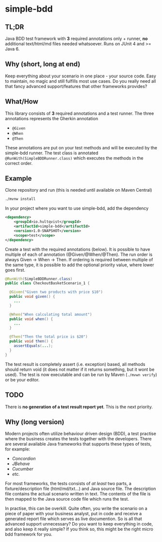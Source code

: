 # simple-bdd

## TL;DR
Java BDD test framework with **3** required annotations only + runner, **no** additional text/html/md files needed whatsoever.
Runs on JUnit 4 and >= Java 6.

## Why (short, long at end)
Keep everything about your scenario in one place - your source code. Easy to maintain, no magic and still fulfills most use cases.
Do you really need all that fancy advanced support/features that other frameworks provides?

## What/How
This library consists of **3** required annotations and a test runner. The three annotations represents the Gherkin annotation
* `@Given`
* `@When`
* `@Then`

These annotations are put on your test methods and will be executed by the simple-bdd runner. The test class is annotated `@RunWith(SimpleBDDRunner.class)` which executes the methods in the correct order.

## Example
Clone repository and run (this is needed until available on Maven Central)
```sh
./mvnw install
```

In your project where you want to use simple-bdd, add the dependency
```xml
<dependency>
	<groupId>io.hultqvist</groupId>
	<artifactId>simple-bdd</artifactId>
	<version>1.0-SNAPSHOT</version>
	<scope>test</scope>
</dependency>
```

Create a test with the required annotations (below). It is possible to have multiple of each of annotation (@Given/@When/@Then). The run order is always Given -> When -> Then. If ordering is required between multiple of the same type, it is possible to add the optional priority value, where lower goes first.
```java
@RunWith(SimpleBDDRunner.class)
public class CheckoutBasketScenario_1 {

  @Given("Given two products with price $10")
  public void given() {
    ...
  }

  @When("When calculating total amount")
  public void when() {
    ...
  }

  @Then("Then the total price is $20")
  public void then() {
    assertEquals(...);
  }
}
```
The test result is completely assert (i.e. exception) based, all methods should return void (it does not matter if it returns something, but it wont be used). The test is now executable and can be run by Maven (`./mvwn verify`) or be your editor.

## TODO
There is **no generation of a test result report yet**. This is the next priority.

## Why (long version)
Modern projects often utilize behaviour driven design (BDD), a test practise where the business creates the tests together with the developers. 
There are several available Java frameworks that supports these types of tests, for example:
* *Concordion*
* *JBehave*
* *Cucumber*
* *etc.*

For most frameworks, the tests consists of *at least* two parts, a fixture/description file (html/md/txt...) and Java source file.
The description file contains the actual scenario written in text. The contents of the file is then mapped to the Java source
code file which runs the test.
 
In practise, this can be overkill. Quite often, you write the scenario on a piece of paper with your business analyst, put in code and receive a generated report file which serves as live documention. So is all that advanced support unnecessary? Do you want to keep everything in code, and also keep it really simple? If you think so, this might be the right micro bdd framework for you.
